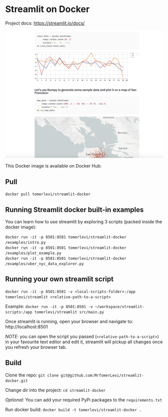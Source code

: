 # Streamlit on Docker
Project docs: https://streamlit.io/docs/

<p align="center">
  <img src="img/streamlit.png" width="750" title="Example Streamlit App">
</p>

This Docker image is available on Docker Hub: 
## Pull
`docker pull tomerlevi/streamlit-docker`

## Running Streamlit docker built-in examples
You can learn how to use streamlit by exploring 3 scripts (packed inside the docker image):

`docker run -it -p 8501:8501 tomerlevi/streamlit-docker /examples/intro.py` <br/>
`docker run -it -p 8501:8501 tomerlevi/streamlit-docker /examples/plot_example.py` <br/>
`docker run -it -p 8501:8501 tomerlevi/streamlit-docker /examples/uber_nyc_data_explorer.py` <br/>


## Running your own streamlit script
`docker run -it -p 8501:8501 -v <local-scripts-folder>:/app tomerlevi/streamlit <relative-path-to-a-script>`

Example:
`docker run -it -p 8501:8501 -v ~/workspace/streamlit-scripts:/app tomerlevi/streamlit src/main.py`

Once streamlit is running, open your browser and navigate to: http://localhost:8501

*NOTE*: you can open the script you passed (`<relative-path-to-a-script>`) in your favourite text editor and edit it, streamlit will pickup all changes once you refresh your browser tab.


## Build 
Clone the repo:
`git clone git@github.com:MrTomerLevi/streamlit-docker.git`

Change dir into the project:
`cd streamlit-docker`

*Optional:*  You can add your required PyPi packages to the `requirements.txt`

Run docker build:
`docker build -t tomerlevi/streamlit-docker .`



